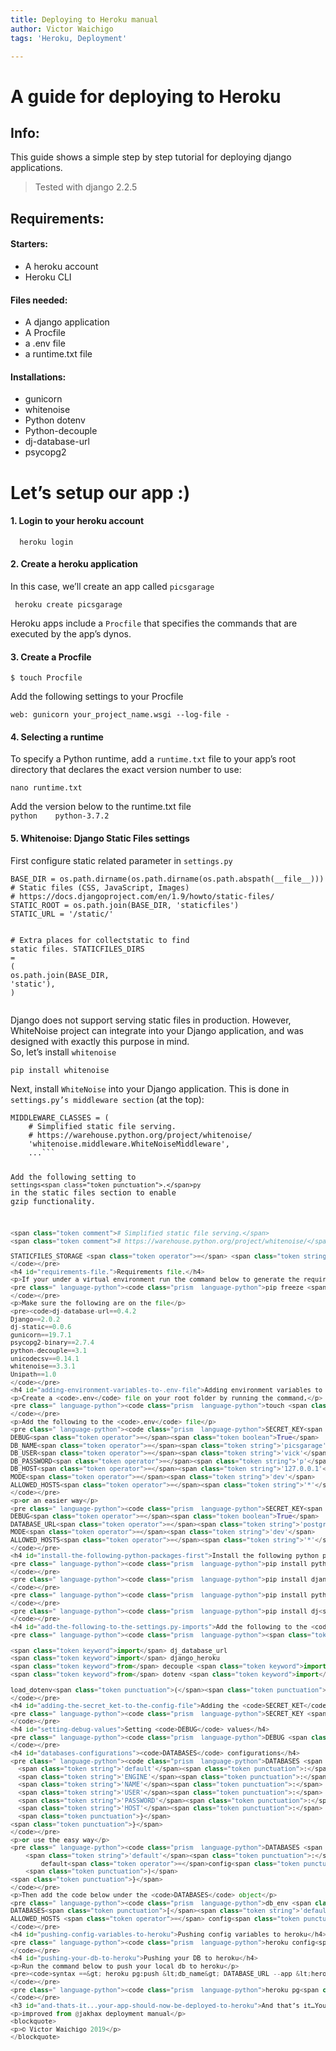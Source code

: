 ```yaml
---
title: Deploying to Heroku manual
author: Victor Waichigo
tags: 'Heroku, Deployment'

---
```


<h1 id="a-guide-for-deploying-to-heroku">A guide for deploying to Heroku</h1>
<h2 id="info">Info:</h2>
<p>This guide shows a simple step by step tutorial for deploying django applications.</p>
<blockquote>
<p>Tested with django 2.2.5</p>
</blockquote>
<h2 id="requirements">Requirements:</h2>
<h4 id="starters">Starters:</h4>
<ul>
<li>A heroku account</li>
<li>Heroku CLI</li>
</ul>
<h4 id="files-needed">Files needed:</h4>
<ul>
<li>A django application</li>
<li>A Procfile</li>
<li>a .env file</li>
<li>a runtime.txt file</li>
</ul>
<h4 id="installations">Installations:</h4>
<ul>
<li>gunicorn</li>
<li>whitenoise</li>
<li>Python dotenv</li>
<li>Python-decouple</li>
<li>dj-database-url</li>
<li>psycopg2</li>
</ul>
<h1 id="lets-setup-our-app-">Let’s setup our app :)</h1>
<h4 id="login-to-your-heroku-account">1. Login to your heroku account</h4>
<pre class=" language-python"><code class="prism  language-python">	 heroku login
</code></pre>
<h4 id="create-a-heroku-application">2. Create a heroku application</h4>
<p>In this case, we’ll create an app called 	<code>picsgarage</code></p>
<pre class=" language-python"><code class="prism  language-python">	heroku create picsgarage
</code></pre>
<p>Heroku apps include a <code>Procfile</code> that specifies the commands that are executed by the app’s dynos.</p>
<h4 id="create-a-procfile">3. Create a Procfile</h4>
<pre class=" language-python"><code class="prism  language-python">$ touch Procfile
</code></pre>
<p>Add the following settings to your Procfile</p>
<pre class=" language-python"><code class="prism  language-python">web<span class="token punctuation">:</span> gunicorn your_project_name<span class="token punctuation">.</span>wsgi <span class="token operator">-</span><span class="token operator">-</span>log<span class="token operator">-</span><span class="token builtin">file</span> <span class="token operator">-</span>
</code></pre>
<h4 id="selecting-a-runtime">4. Selecting a runtime</h4>
<p>To specify a Python runtime, add a <code>runtime.txt</code> file to your app’s root 	    directory that declares the exact version number to use:</p>
<pre class=" language-python"><code class="prism  language-python">nano runtime<span class="token punctuation">.</span>txt
</code></pre>
<p>Add the version below to the runtime.txt file<br>
<code>python 	python-3.7.2</code></p>
<h4 id="whitenoise-django-static-files-settings">5. Whitenoise: Django Static Files settings</h4>
<p>First configure static related parameter in <code>settings.py</code></p>
<pre class=" language-python"><code class="prism  language-python">BASE_DIR <span class="token operator">=</span> os<span class="token punctuation">.</span>path<span class="token punctuation">.</span>dirname<span class="token punctuation">(</span>os<span class="token punctuation">.</span>path<span class="token punctuation">.</span>dirname<span class="token punctuation">(</span>os<span class="token punctuation">.</span>path<span class="token punctuation">.</span>abspath<span class="token punctuation">(</span>__file__<span class="token punctuation">)</span><span class="token punctuation">)</span><span class="token punctuation">)</span>
<span class="token comment"># Static files (CSS, JavaScript, Images)</span>
<span class="token comment"># https://docs.djangoproject.com/en/1.9/howto/static-files/</span>
STATIC_ROOT <span class="token operator">=</span> os<span class="token punctuation">.</span>path<span class="token punctuation">.</span>join<span class="token punctuation">(</span>BASE_DIR<span class="token punctuation">,</span> <span class="token string">'staticfiles'</span><span class="token punctuation">)</span>
STATIC_URL <span class="token operator">=</span> <span class="token string">'/static/'</span>

<span class="token comment"># Extra places for collectstatic to find static files.</span>
STATICFILES_DIRS <span class="token operator">=</span> <span class="token punctuation">(</span>
    os<span class="token punctuation">.</span>path<span class="token punctuation">.</span>join<span class="token punctuation">(</span>BASE_DIR<span class="token punctuation">,</span> <span class="token string">'static'</span><span class="token punctuation">)</span><span class="token punctuation">,</span>
<span class="token punctuation">)</span>
</code></pre>
<p>Django does not support serving static files in production. However, WhiteNoise project can integrate into your Django application, and was designed with exactly this purpose in mind.<br>
So, let’s install <code>whitenoise</code></p>
<pre class=" language-python"><code class="prism  language-python">pip install whitenoise
</code></pre>
<p>Next, install <code>WhiteNoise</code> into your Django application. This is done in <code>settings.py’s middleware section</code> (at the top):</p>
<pre class=" language-python"><code class="prism  language-python">MIDDLEWARE_CLASSES <span class="token operator">=</span> <span class="token punctuation">(</span>
    <span class="token comment"># Simplified static file serving.</span>
    <span class="token comment"># https://warehouse.python.org/project/whitenoise/</span>
    <span class="token string">'whitenoise.middleware.WhiteNoiseMiddleware'</span><span class="token punctuation">,</span>
    <span class="token punctuation">.</span><span class="token punctuation">.</span><span class="token punctuation">.</span>```

Add the following setting to `settings<span class="token punctuation">.</span>py` <span class="token keyword">in</span> the static files section to enable gzip functionality<span class="token punctuation">.</span>

```python
<span class="token comment"># Simplified static file serving.</span>
<span class="token comment"># https://warehouse.python.org/project/whitenoise/</span>

STATICFILES_STORAGE <span class="token operator">=</span> <span class="token string">'whitenoise.storage.CompressedManifestStaticFilesStorage'</span>
</code></pre>
<h4 id="requirements-file.">Requirements file.</h4>
<p>If your under a virtual environment run the command below to generate the requirements.txt file which heroku will use to install python package dependencies.</p>
<pre class=" language-python"><code class="prism  language-python">pip freeze <span class="token operator">&gt;</span> requirements<span class="token punctuation">.</span>txt
</code></pre>
<p>Make sure the following are on the file</p>
<pre><code>dj-database-url==0.4.2
Django==2.0.2
dj-static==0.0.6
gunicorn==19.7.1
psycopg2-binary==2.7.4
python-decouple==3.1
unicodecsv==0.14.1
whitenoise==3.3.1
Unipath==1.0
</code></pre>
<h4 id="adding-environment-variables-to-.env-file">Adding environment variables to .env file</h4>
<p>Create a <code>.env</code> file on your root folder by running the command,</p>
<pre class=" language-python"><code class="prism  language-python">touch <span class="token punctuation">.</span>env 
</code></pre>
<p>Add the following to the <code>.env</code> file</p>
<pre class=" language-python"><code class="prism  language-python">SECRET_KEY<span class="token operator">=</span><span class="token string">'309899das98yaifuwh32547lmnj3k5lb34hk6bhj5b36i'</span>  
DEBUG<span class="token operator">=</span><span class="token boolean">True</span>  
DB_NAME<span class="token operator">=</span><span class="token string">'picsgarage'</span>  
DB_USER<span class="token operator">=</span><span class="token string">'vick'</span>  
DB_PASSWORD<span class="token operator">=</span><span class="token string">'p'</span>  
DB_HOST<span class="token operator">=</span><span class="token string">'127.0.0.1'</span>  
MODE<span class="token operator">=</span><span class="token string">'dev'</span>  
ALLOWED_HOSTS<span class="token operator">=</span><span class="token string">'*'</span>
</code></pre>
<p>or an easier way</p>
<pre class=" language-python"><code class="prism  language-python">SECRET_KEY<span class="token operator">=</span><span class="token string">'309899das98yaifuwh32547lmnj3k5lb34hk6bhj5b36i'</span>  
DEBUG<span class="token operator">=</span><span class="token boolean">True</span> 
DATABASE_URL<span class="token operator">=</span><span class="token string">'postgres://vick:p@localhost/picsgarage'</span>
MODE<span class="token operator">=</span><span class="token string">'dev'</span>  
ALLOWED_HOSTS<span class="token operator">=</span><span class="token string">'*'</span>
</code></pre>
<h4 id="install-the-following-python-packages-first">Install the following python packages first;</h4>
<pre class=" language-python"><code class="prism  language-python">pip install python<span class="token operator">-</span>dotenv
</code></pre>
<pre class=" language-python"><code class="prism  language-python">pip install django<span class="token operator">-</span>heroku
</code></pre>
<pre class=" language-python"><code class="prism  language-python">pip install python<span class="token operator">-</span>decouple
</code></pre>
<pre class=" language-python"><code class="prism  language-python">pip install dj<span class="token operator">-</span>database<span class="token operator">-</span>url
</code></pre>
<h4 id="add-the-following-to-the-settings.py-imports">Add the following to the <code>settings.py</code> imports</h4>
<pre class=" language-python"><code class="prism  language-python"><span class="token keyword">import</span> os  
  
<span class="token keyword">import</span> dj_database_url  
<span class="token keyword">import</span> django_heroku  
<span class="token keyword">from</span> decouple <span class="token keyword">import</span> config<span class="token punctuation">,</span> Csv  
<span class="token keyword">from</span> dotenv <span class="token keyword">import</span> load_dotenv  
  
load_dotenv<span class="token punctuation">(</span><span class="token punctuation">)</span>
</code></pre>
<h4 id="adding-the-secret_ket-to-the-config-file">Adding the <code>SECRET_KET</code> to the config file</h4>
<pre class=" language-python"><code class="prism  language-python">SECRET_KEY <span class="token operator">=</span> config<span class="token punctuation">(</span><span class="token string">'SECRET_KEY'</span><span class="token punctuation">)</span>
</code></pre>
<h4 id="setting-debug-values">Setting <code>DEBUG</code> values</h4>
<pre class=" language-python"><code class="prism  language-python">DEBUG <span class="token operator">=</span> config<span class="token punctuation">(</span><span class="token string">'DEBUG'</span><span class="token punctuation">,</span> default<span class="token operator">=</span><span class="token boolean">False</span><span class="token punctuation">,</span> cast<span class="token operator">=</span><span class="token builtin">bool</span><span class="token punctuation">)</span>
</code></pre>
<h4 id="databases-configurations"><code>DATABASES</code> configurations</h4>
<pre class=" language-python"><code class="prism  language-python">DATABASES <span class="token operator">=</span> <span class="token punctuation">{</span>  
  <span class="token string">'default'</span><span class="token punctuation">:</span> <span class="token punctuation">{</span>  
  <span class="token string">'ENGINE'</span><span class="token punctuation">:</span> <span class="token string">'django.db.backends.postgresql_psycopg2'</span><span class="token punctuation">,</span>  
  <span class="token string">'NAME'</span><span class="token punctuation">:</span> config<span class="token punctuation">(</span><span class="token string">'DB_NAME'</span><span class="token punctuation">)</span><span class="token punctuation">,</span>  
  <span class="token string">'USER'</span><span class="token punctuation">:</span> config<span class="token punctuation">(</span><span class="token string">'DB_USER'</span><span class="token punctuation">)</span><span class="token punctuation">,</span>  
  <span class="token string">'PASSWORD'</span><span class="token punctuation">:</span> config<span class="token punctuation">(</span><span class="token string">'DB_PASSWORD'</span><span class="token punctuation">)</span><span class="token punctuation">,</span>  
  <span class="token string">'HOST'</span><span class="token punctuation">:</span> config<span class="token punctuation">(</span><span class="token string">'DB_HOST'</span><span class="token punctuation">)</span><span class="token punctuation">,</span>  
  <span class="token punctuation">}</span>  
<span class="token punctuation">}</span>
</code></pre>
<p>or use the easy way</p>
<pre class=" language-python"><code class="prism  language-python">DATABASES <span class="token operator">=</span> <span class="token punctuation">{</span>  
    <span class="token string">'default'</span><span class="token punctuation">:</span>  dj_database_url<span class="token punctuation">.</span>config<span class="token punctuation">(</span>  
        default<span class="token operator">=</span>config<span class="token punctuation">(</span><span class="token string">'DATABASE_URL'</span><span class="token punctuation">)</span>  
    <span class="token punctuation">)</span>  
<span class="token punctuation">}</span>
</code></pre>
<p>Then add the code below under the <code>DATABASES</code> object</p>
<pre class=" language-python"><code class="prism  language-python">db_env <span class="token operator">=</span> dj_database_url<span class="token punctuation">.</span>config<span class="token punctuation">(</span>conn_max_age<span class="token operator">=</span><span class="token number">500</span><span class="token punctuation">)</span>  
DATABASES<span class="token punctuation">[</span><span class="token string">'default'</span><span class="token punctuation">]</span><span class="token punctuation">.</span>update<span class="token punctuation">(</span>db_env<span class="token punctuation">)</span>  
ALLOWED_HOSTS <span class="token operator">=</span> config<span class="token punctuation">(</span><span class="token string">'ALLOWED_HOSTS'</span><span class="token punctuation">,</span> cast<span class="token operator">=</span>Csv<span class="token punctuation">(</span><span class="token punctuation">)</span><span class="token punctuation">)</span>
</code></pre>
<h4 id="pushing-config-variables-to-heroku">Pushing config variables to heroku</h4>
<pre class=" language-python"><code class="prism  language-python">heroku config<span class="token punctuation">:</span><span class="token builtin">set</span> $<span class="token punctuation">(</span>cat <span class="token punctuation">.</span>env <span class="token operator">|</span> sed <span class="token string">'/^$/d; /#[[:print:]]*$/d'</span><span class="token punctuation">)</span>
</code></pre>
<h4 id="pushing-your-db-to-heroku">Pushing your DB to heroku</h4>
<p>Run the command below to push your local db to heroku</p>
<pre><code>syntax ==&gt; heroku pg:push &lt;db_name&gt; DATABASE_URL --app &lt;heroku_app_name&gt;
</code></pre>
<pre class=" language-python"><code class="prism  language-python">heroku pg<span class="token punctuation">:</span>push picsgarage DATABASE_URL <span class="token operator">-</span><span class="token operator">-</span>app picsgarage
</code></pre>
<h3 id="and-thats-it...your-app-should-now-be-deployed-to-heroku">And that’s it…Your app should now be deployed to Heroku</h3>
<p>improved from @jakhax deployment manual</p>
<blockquote>
<p>© Victor Waichigo 2019</p>
</blockquote>


